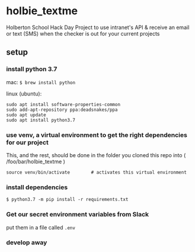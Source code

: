 # holbie_textme

Holberton School Hack Day Project to use intranet's API &amp; receive an email or text (SMS) when the checker is out for your current projects

## setup

### install python 3.7

mac:
```$ brew install python```

linux (ubuntu):

```$ sudo apt update
sudo apt install software-properties-common
sudo add-apt-repository ppa:deadsnakes/ppa
sudo apt update
sudo apt install python3.7
```

### use venv, a virtual environment to get the right dependencies for our project

This, and the rest, should be done in the folder you cloned this repo into ( /foo/bar/holbie_textme )

```$ python3.7 -m pip venv venv   # creates a venv folder in your current directory
source venv/bin/activate        # activates this virtual environment
```

### install dependencies

```$ python3.7 -m pip install -r requirements.txt```

### Get our secret environment variables from Slack

put them in a file called ```.env```

### develop away
